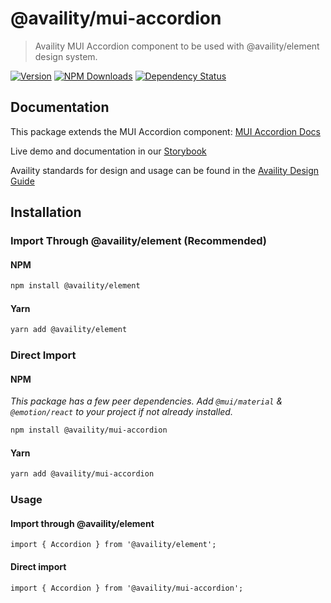 # @availity/mui-accordion

> Availity MUI Accordion component to be used with @availity/element design system.

[![Version](https://img.shields.io/npm/v/@availity/mui-accordion.svg?style=for-the-badge)](https://www.npmjs.com/package/@availity/mui-accordion)
[![NPM Downloads](https://img.shields.io/npm/dt/@availity/mui-accordion.svg?style=for-the-badge)](https://www.npmjs.com/package/@availity/mui-accordion)
[![Dependency Status](https://img.shields.io/librariesio/release/npm/@availity/mui-accordion?style=for-the-badge)](https://github.com/Availity/element/blob/main/packages/mui-accordion/package.json)

## Documentation

This package extends the MUI Accordion component: [MUI Accordion Docs](https://mui.com/components/accordion/)

Live demo and documentation in our [Storybook](https://availity.github.io/element/?path=/docs/components-accordion-introduction--docs)

Availity standards for design and usage can be found in the [Availity Design Guide](https://zeroheight.com/2e36e50c7)

## Installation

### Import Through @availity/element (Recommended)

#### NPM

```bash
npm install @availity/element
```

#### Yarn

```bash
yarn add @availity/element
```

### Direct Import

#### NPM

_This package has a few peer dependencies. Add `@mui/material` & `@emotion/react` to your project if not already installed._

```bash
npm install @availity/mui-accordion
```

#### Yarn

```bash
yarn add @availity/mui-accordion
```

### Usage

#### Import through @availity/element

```tsx
import { Accordion } from '@availity/element';
```

#### Direct import

```tsx
import { Accordion } from '@availity/mui-accordion';
```
